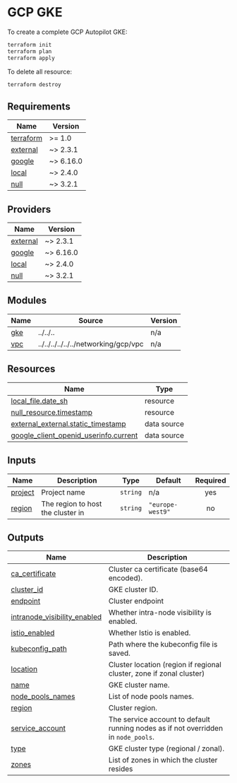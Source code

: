 # GCP GKE

To create a complete GCP Autopilot GKE:

```bash
terraform init
terraform plan
terraform apply
```

To delete all resource:

```bash
terraform destroy
```

<!-- BEGIN_TF_DOCS -->
## Requirements

| Name | Version |
|------|---------|
| <a name="requirement_terraform"></a> [terraform](#requirement\_terraform) | >= 1.0 |
| <a name="requirement_external"></a> [external](#requirement\_external) | ~> 2.3.1 |
| <a name="requirement_google"></a> [google](#requirement\_google) | ~> 6.16.0 |
| <a name="requirement_local"></a> [local](#requirement\_local) | ~> 2.4.0 |
| <a name="requirement_null"></a> [null](#requirement\_null) | ~> 3.2.1 |

## Providers

| Name | Version |
|------|---------|
| <a name="provider_external"></a> [external](#provider\_external) | ~> 2.3.1 |
| <a name="provider_google"></a> [google](#provider\_google) | ~> 6.16.0 |
| <a name="provider_local"></a> [local](#provider\_local) | ~> 2.4.0 |
| <a name="provider_null"></a> [null](#provider\_null) | ~> 3.2.1 |

## Modules

| Name | Source | Version |
|------|--------|---------|
| <a name="module_gke"></a> [gke](#module\_gke) | ../../.. | n/a |
| <a name="module_vpc"></a> [vpc](#module\_vpc) | ../../../../../../networking/gcp/vpc | n/a |

## Resources

| Name | Type |
|------|------|
| [local_file.date_sh](https://registry.terraform.io/providers/hashicorp/local/latest/docs/resources/file) | resource |
| [null_resource.timestamp](https://registry.terraform.io/providers/hashicorp/null/latest/docs/resources/resource) | resource |
| [external_external.static_timestamp](https://registry.terraform.io/providers/hashicorp/external/latest/docs/data-sources/external) | data source |
| [google_client_openid_userinfo.current](https://registry.terraform.io/providers/hashicorp/google/latest/docs/data-sources/client_openid_userinfo) | data source |

## Inputs

| Name | Description | Type | Default | Required |
|------|-------------|------|---------|:--------:|
| <a name="input_project"></a> [project](#input\_project) | Project name | `string` | n/a | yes |
| <a name="input_region"></a> [region](#input\_region) | The region to host the cluster in | `string` | `"europe-west9"` | no |

## Outputs

| Name | Description |
|------|-------------|
| <a name="output_ca_certificate"></a> [ca\_certificate](#output\_ca\_certificate) | Cluster ca certificate (base64 encoded). |
| <a name="output_cluster_id"></a> [cluster\_id](#output\_cluster\_id) | GKE cluster ID. |
| <a name="output_endpoint"></a> [endpoint](#output\_endpoint) | Cluster endpoint |
| <a name="output_intranode_visibility_enabled"></a> [intranode\_visibility\_enabled](#output\_intranode\_visibility\_enabled) | Whether intra-node visibility is enabled. |
| <a name="output_istio_enabled"></a> [istio\_enabled](#output\_istio\_enabled) | Whether Istio is enabled. |
| <a name="output_kubeconfig_path"></a> [kubeconfig\_path](#output\_kubeconfig\_path) | Path where the kubeconfig file is saved. |
| <a name="output_location"></a> [location](#output\_location) | Cluster location (region if regional cluster, zone if zonal cluster) |
| <a name="output_name"></a> [name](#output\_name) | GKE cluster name. |
| <a name="output_node_pools_names"></a> [node\_pools\_names](#output\_node\_pools\_names) | List of node pools names. |
| <a name="output_region"></a> [region](#output\_region) | Cluster region. |
| <a name="output_service_account"></a> [service\_account](#output\_service\_account) | The service account to default running nodes as if not overridden in `node_pools`. |
| <a name="output_type"></a> [type](#output\_type) | GKE cluster type (regional / zonal). |
| <a name="output_zones"></a> [zones](#output\_zones) | List of zones in which the cluster resides |
<!-- END_TF_DOCS -->
